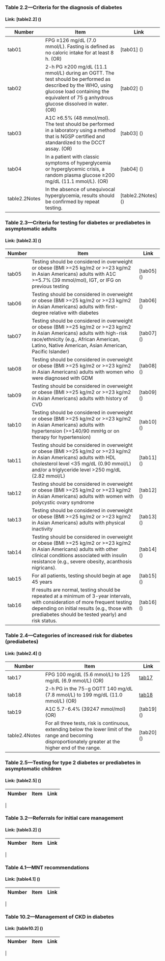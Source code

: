 
### Table 2.2—Criteria for the diagnosis of diabetes
#### Link: [table2.2] ()

Number | Item | Link
------ | ---- | ----
tab01	| FPG ≥126 mg/dL (7.0 mmol/L). Fasting is defined as no caloric intake for at least 8 h. (OR) | [tab01] ()
tab02 | 2-h PG ≥200 mg/dL (11.1 mmol/L) during an OGTT. The test should be performed as described by the WHO, using glucose load containing the equivalent of 75 g anhydrous glucose dissolved in water. (OR) | [tab02] ()
tab03 | A1C ≥6.5% (48 mmol/mol). The test should be performed in a laboratory using a method that is NGSP certified and standardized to the DCCT assay. (OR) | [tab03] ()
tab04 | In a patient with classic symptoms of hyperglycemia or hyperglycemic crisis, a random plasma glucose ≥200 mg/dL (11.1 mmol/L). (OR) | [tab04] ()
table2.2Notes | In the absence of unequivocal hyperglycemia, results should be confirmed by repeat testing. | [table2.2Notes] ()

### Table 2.3—Criteria for testing for diabetes or prediabetes in asymptomatic adults
#### Link: [table2.3] ()

Number | Item | Link
------ | ---- | ----
tab05|Testing should be considered in overweight or obese (BMI >=25 kg/m2 or >=23 kg/m2 in Asian Americans) adults with A1C >=5.7% (39 mmol/mol), IGT, or IFG on previous testing|[tab05] ()|
tab06|Testing should be considered in overweight or obese (BMI >=25 kg/m2 or >=23 kg/m2 in Asian Americans) adults with first-degree relative with diabetes|[tab06] ()|
tab07|Testing should be considered in overweight or obese (BMI >=25 kg/m2 or >=23 kg/m2 in Asian Americans) adults with high-risk race/ethnicity (e.g., African American, Latino, Native American, Asian American, Pacific Islander)|[tab07] ()|
tab08|Testing should be considered in overweight or obese (BMI >=25 kg/m2 or >=23 kg/m2 in Asian Americans) adults with women who were diagnosed with GDM|[tab08] ()|
tab09|Testing should be considered in overweight or obese (BMI >=25 kg/m2 or >=23 kg/m2 in Asian Americans) adults with history of CVD|[tab09] ()|
tab10|Testing should be considered in overweight or obese (BMI >=25 kg/m2 or >=23 kg/m2 in Asian Americans) adults with hypertension (>=140/90 mmHg or on therapy for hypertension)|[tab10] ()|
tab11|Testing should be considered in overweight or obese (BMI >=25 kg/m2 or >=23 kg/m2 in Asian Americans) adults with HDL cholesterol level <35 mg/dL (0.90 mmol/L) and/or a triglyceride level >250 mg/dL (2.82 mmol/L)|[tab11] ()|
tab12|Testing should be considered in overweight or obese (BMI >=25 kg/m2 or >=23 kg/m2 in Asian Americans) adults with women with polycystic ovary syndrome|[tab12] ()|
tab13|Testing should be considered in overweight or obese (BMI >=25 kg/m2 or >=23 kg/m2 in Asian Americans) adults with physical inactivity|[tab13] ()|
tab14|Testing should be considered in overweight or obese (BMI >=25 kg/m2 or >=23 kg/m2 in Asian Americans) adults with other clinical conditions associated with insulin resistance (e.g., severe obesity, acanthosis nigricans).|[tab14] ()|
tab15|For all patients, testing should begin at age 45 years|[tab15] ()|
tab16|If results are normal, testing should be repeated at a minimum of 3-year intervals, with consideration of more frequent testing depending on initial results (e.g., those with prediabetes should be tested yearly) and risk status.|[tab16] ()|

### Table 2.4—Categories of increased risk for diabetes (prediabetes)
#### Link: [table2.4] ()

Number | Item | Link
------ | ---- | ----
tab17 | FPG 100 mg/dL (5.6 mmol/L) to 125 mg/dL (6.9 mmol/L) (OR) | [tab17]()
tab18 | 2-h PG in the 75-g OGTT 140 mg/dL (7.8 mmol/L) to 199 mg/dL (11.0 mmol/L) (OR) | [tab18]()
tab19 | A1C 5.7-6.4% (39247 mmol/mol) (OR) |[tab19] ()
table2.4Notes | For all three tests, risk is continuous, extending below the lower limit of the range and becoming disproportionately greater at the higher end of the range. |[tab20] ()

### Table 2.5—Testing for type 2 diabetes or prediabetes in asymptomatic children
#### Link: [table2.5] ()

Number | Item | Link
------ | ---- | ----
|

### Table 3.2—Referrals for initial care management
#### Link: [table3.2] ()

Number | Item | Link
------ | ---- | ----
|

### Table 4.1—MNT recommendations
#### Link: [table4.1] ()

Number | Item | Link
------ | ---- | ----
|

### Table 10.2—Management of CKD in diabetes
#### Link: [table10.2] ()

Number | Item | Link
------ | ---- | ----
|
